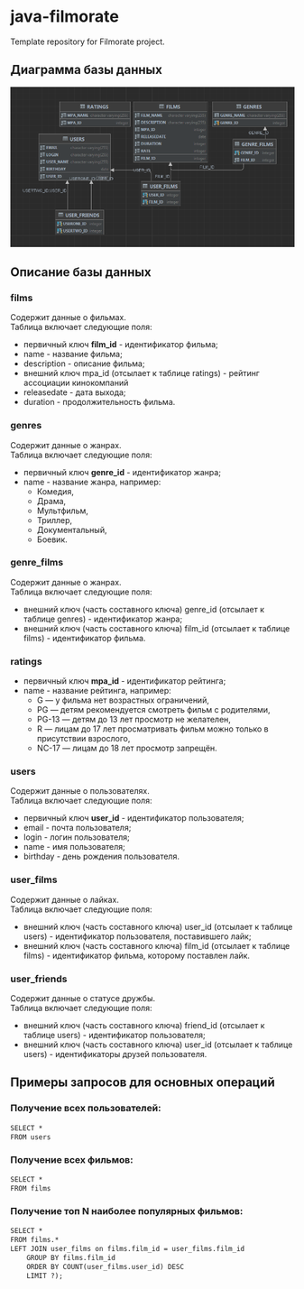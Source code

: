 # java-filmorate  
Template repository for Filmorate project.  

## Диаграмма базы данных  
![](schema.png)
## Описание базы данных  

### films  
Содержит данные о фильмах.  
Таблица включает следующие поля:  
* первичный ключ __film_id__ - идентификатор фильма;  
* name - название фильма;  
* description - описание фильма;  
* внешний ключ mpa_id (отсылает к таблице ratings) - рейтинг ассоциации кинокомпаний  
* releasedate - дата выхода;  
* duration - продолжительность фильма.  

### genres  
Содержит данные о жанрах.  
Таблица включает следующие поля:
* первичный ключ __genre_id__ - идентификатор жанра;
* name - название жанра, например:
  - Комедия,
  - Драма,
  - Мультфильм,
  - Триллер,
  - Документальный,
  - Боевик.  

### genre_films  
Содержит данные о жанрах.  
Таблица включает следующие поля:
* внешний ключ (часть составного ключа) genre_id (отсылает к таблице genres) - идентификатор жанра;
* внешний ключ (часть составного ключа) film_id (отсылает к таблице films) - идентификатор фильма.  

### ratings  
* первичный ключ __mpa_id__ - идентификатор рейтинга;
* name - название рейтинга, например:
  - G — у фильма нет возрастных ограничений,
  - PG — детям рекомендуется смотреть фильм с родителями,
  - PG-13 — детям до 13 лет просмотр не желателен,
  - R — лицам до 17 лет просматривать фильм можно только в присутствии взрослого,
  - NC-17 — лицам до 18 лет просмотр запрещён.  

### users  
Содержит данные о пользователях.  
Таблица включает следующие поля:
* первичный ключ __user_id__ - идентификатор пользователя;  
* email - почта пользователя;  
* login - логин пользователя;  
* name - имя пользователя;  
* birthday - день рождения пользователя.  

### user_films  
Содержит данные о лайках.  
Таблица включает следующие поля:
* внешний ключ (часть составного ключа) user_id (отсылает к таблице users) - идентификатор пользователя, поставившего лайк;
* внешний ключ (часть составного ключа) film_id (отсылает к таблице films) - идентификатор фильма, которому поставлен лайк.  

### user_friends  
Содержит данные о статусе дружбы.  
Таблица включает следующие поля:
* внешний ключ (часть составного ключа) friend_id (отсылает к таблице users) - идентификатор пользователя;  
* внешний ключ (часть составного ключа) user_id (отсылает к таблице users) - идентификаторы друзей пользователя.

## Примеры запросов для основных операций  

### Получение всех пользователей:  

```
SELECT *  
FROM users
```  

### Получение всех фильмов:  

```
SELECT *
FROM films  
```  

### Получение топ N наиболее популярных фильмов:  

```
SELECT *
FROM films.*
LEFT JOIN user_films on films.film_id = user_films.film_id
    GROUP BY films.film_id
    ORDER BY COUNT(user_films.user_id) DESC
    LIMIT ?);
```
